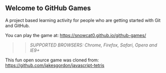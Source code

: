 ## Welcome to GitHub Games

A project based learning activity for people who are getting started with Git and GitHub.

You can play the game at: https://snowcat0.github.io/github-games/

>> _*SUPPORTED BROWSERS*: Chrome, Firefox, Safari, Opera and IE9+_

This fun open source game was cloned from: https://github.com/jakesgordon/javascript-tetris
